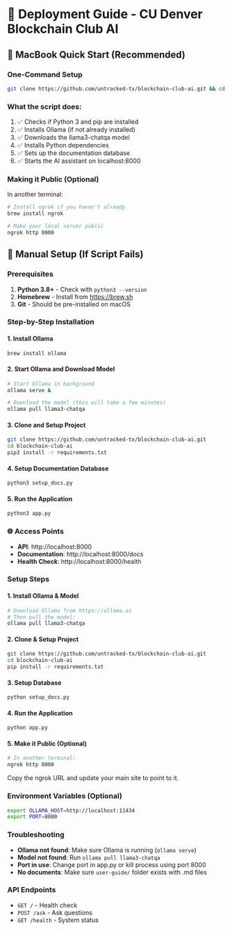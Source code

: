 # 🚀 Deployment Guide - CU Denver Blockchain Club AI

## 🍎 MacBook Quick Start (Recommended)

### One-Command Setup
```bash
git clone https://github.com/untracked-tx/blockchain-club-ai.git && cd blockchain-club-ai && chmod +x start_macbook.sh && ./start_macbook.sh
```

### What the script does:
1. ✅ Checks if Python 3 and pip are installed
2. ✅ Installs Ollama (if not already installed)
3. ✅ Downloads the llama3-chatqa model
4. ✅ Installs Python dependencies
5. ✅ Sets up the documentation database
6. ✅ Starts the AI assistant on localhost:8000

### Making it Public (Optional)
In another terminal:
```bash
# Install ngrok if you haven't already
brew install ngrok

# Make your local server public
ngrok http 8000
```

## 🔧 Manual Setup (If Script Fails)

### Prerequisites
1. **Python 3.8+** - Check with `python3 --version`
2. **Homebrew** - Install from https://brew.sh
3. **Git** - Should be pre-installed on macOS

### Step-by-Step Installation

#### 1. Install Ollama
```bash
brew install ollama
```

#### 2. Start Ollama and Download Model
```bash
# Start Ollama in background
ollama serve &

# Download the model (this will take a few minutes)
ollama pull llama3-chatqa
```

#### 3. Clone and Setup Project
```bash
git clone https://github.com/untracked-tx/blockchain-club-ai.git
cd blockchain-club-ai
pip3 install -r requirements.txt
```

#### 4. Setup Documentation Database
```bash
python3 setup_docs.py
```

#### 5. Run the Application
```bash
python3 app.py
```

### 🌐 Access Points
- **API**: http://localhost:8000
- **Documentation**: http://localhost:8000/docs
- **Health Check**: http://localhost:8000/health

### Setup Steps

#### 1. Install Ollama & Model
```bash
# Download Ollama from https://ollama.ai
# Then pull the model:
ollama pull llama3-chatqa
```

#### 2. Clone & Setup Project
```bash
git clone https://github.com/untracked-tx/blockchain-club-ai.git
cd blockchain-club-ai
pip install -r requirements.txt
```

#### 3. Setup Database
```bash
python setup_docs.py
```

#### 4. Run the Application
```bash
python app.py
```

#### 5. Make it Public (Optional)
```bash
# In another terminal:
ngrok http 8000
```

Copy the ngrok URL and update your main site to point to it.

### Environment Variables (Optional)
```bash
export OLLAMA_HOST=http://localhost:11434
export PORT=8000
```

### Troubleshooting
- **Ollama not found**: Make sure Ollama is running (`ollama serve`)
- **Model not found**: Run `ollama pull llama3-chatqa`
- **Port in use**: Change port in app.py or kill process using port 8000
- **No documents**: Make sure `user-guide/` folder exists with .md files

### API Endpoints
- `GET /` - Health check
- `POST /ask` - Ask questions
- `GET /health` - System status
